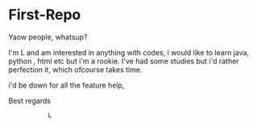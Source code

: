 # First-Repo

Yaow people, whatsup?

I'm L and am interested in anything with codes,
i would like to learn java, python , html etc but i'm a rookie.
I've had some studies but i'd rather perfection it, which ofcourse takes time.


i'd be down for all the feature help,

Best regards
    
               L


